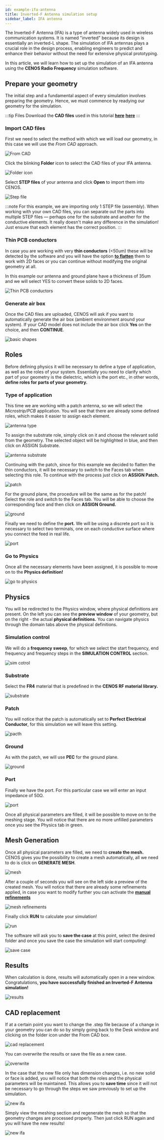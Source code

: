 ```yaml
---
id: example-ifa-antenna
title: Inverted-F Antenna simulation setup
sidebar_label: IFA antenna
---
```


The Inverted-F Antenna (IFA) is a type of antenna widely used in wireless communication systems. It is named "inverted" because its design is essentially an inverted-L shape. The simulation of IFA antennas plays a crucial role in the design process, enabling engineers to predict and enhance their behavior without the need for extensive physical prototyping. 

In this article, we will learn how to set up the simulation of an IFA antenna using the **CENOS Radio Frequency** simulation software.


## Prepare your geometry

The initial step and a fundamental aspect of every simulation involves preparing the geometry. Hence, we must commence by readying our geometry for the simulation. 

:::tip Files
Download the **CAD files** used in this tutorial [**here**](assets/example/IFA_model.zip)
[**here**](assets/shaft-scanning/SplinedShaft.zip)
:::

### Import CAD files

First we need to select the method with which we will load our geometry, in this case we will use the *From CAD* approach.

<p align="center">
  
![From CAD](assets/example/75.png)

</p>

Click the blinking **Folder** icon to select the CAD files of your IFA antenna.

<p align="center">
  
![Folder icon](assets/example/76.png)

</p>

Select **STEP files** of your antenna and click **Open** to import them into CENOS.

<p align="center">
  
![Step file](assets/example/77.png)

</p>

:::note
For this example, we are importing only 1 STEP file (assembly). When working with your own CAD files, you can separate out the parts into multiple STEP files — perhaps one for the substrate and another for the conductive elements. It really doesn't make any difference in the simulation! Just ensure that each element has the correct position.
:::


### Thin PCB conductors

In case you are working with very **thin conductors** (<50um) these will be detected by the software and you will have the option **[to flatten](geometry-oveerview#thin-pcb-conductor-flattening)** them to work with 2D faces or you can continue without modifying the original geometry at all.

In this example our antenna and ground plane have a thickness of 35um and we will select YES to convert these solids to 2D faces.


<p align="center">
  
![Thin PCB conductors](assets/example/78.png)

</p>



### Generate air box

Once the CAD files are uploaded, CENOS will ask if you want to automatically generate the air box (ambient environment around your system). If your CAD model does not include the air box click **Yes** on the choice, and then **CONTINUE**.

<p align="center">
  
![basic shapes](assets/example/79.png)

</p>


## Roles

Before defining physics it will be necessary to define a type of application, as well as the roles of your system. Essentially you need to clarify which part of your geometry is the dielectric, which is the port etc., in other words, **define roles for parts of your geometry.**


### Type of application

This time we are working with a patch antenna, so we will select the *Microstrip/PCB* application. You will see that there are already some defined roles, which makes it easier to assign each element. 


<p align="center">

![antenna type](assets/example/80.png)

</p>

To assign the substrate role, simply click on it and choose the relevant solid from the geometry. The selected object will be highlighted in blue, and then click on ASSIGN Substrate.

<p align="center">

![antenna substrate](assets/example/96.png)

</p>

Continuing with the patch, since for this example we decided to flatten the thin conductors, it will be necessary to switch to the Faces tab when selecting this role. To continue with the process just click on **ASSIGN Patch.**

<p align="center">

![patch](assets/example/97.png)

</p>

For the ground plane, the procedure will be the same as for the patch! Select the role and switch to the Faces tab. You will be able to choose the corresponding face and then click on **ASSIGN Ground.**

<p align="center">

![ground](assets/example/98.png)

</p>

Finally we need to define the **port.** We will be using a discrete port so it is necessary to select two terminals, one on each conductive surface where you connect the feed in real life.

<p align="center">

![port](assets/example/99.png)

</p>

### Go to Physics

Once all the necessary elements have been assigned, it is possible to move on to the **Physics definition!**

<p align="center">

![go to physics](assets/example/81.png)

</p>


## Physics

You will be redirected to the Physics window, where physical definitions are present. On the left you can see the **preview window** of your geometry, but on the right - the actual **physical definitions.** You can navigate physics through the domain tabs above the physical definitions.


### Simulation control

We will do a **frequency sweep**, for which we select the start frequency, end frequency and frequency steps in the **SIMULATION CONTROL** section.

<p align="center">

![sim cotrol](assets/example/82.png)

</p>

### Substrate

Select the **FR4** material that is predefined in the **CENOS RF material library.**

<p align="center">

![substrate](assets/example/83.png)

</p>


### Patch

You will notice that the patch is automatically set to **Perfect Electrical Conductor**, for this simulation we will leave this setting.

<p align="center">

![pacth](assets/example/84.png)

</p>


### Ground
As with the patch, we will use **PEC** for the ground plane.

<p align="center">

![ground](assets/example/85.png)

</p>


### Port

Finally we have the port. For this particular case we will enter an input impedance of 50Ω.

<p align="center">

![port](assets/example/86.png)

</p>

Once all physical parameters are filled, it will be possible to move on to the meshing stage. You will notice that there are no more unfilled parameters once you see the Physics tab in green.


## Mesh Generation

Once all physical parameters are filled, we need to **create the mesh.** CENOS gives you the possibility to create a mesh automatically, all we need to do is click on **GENERATE MESH**.

<p align="center">

![mesh](assets/example/87.png)

</p>

After a couple of seconds you will see on the left side a preview of the created mesh. You will notice that there are already some refinements applied, in case you want to modify further you can activate the **[manual refinements](geometry-CENOS-meshing)**

<p align="center">

![mesh refinements](assets/example/88.png)

</p>

Finally click **RUN** to calculate your simulation!

<p align="center">

![run](assets/example/89.png)

</p>

The software will ask you to **save the case** at this point, select the desired folder and once you save the case the simulation will start computing!

<p align="center">

![save case](assets/example/90.png)

</p>


## Results

When calculation is done, results will automatically open in a new window. Congratulations, **you have successfully finished an Inverted-F Antenna simulation!**

<p align="center">

![results](assets/example/91.png)

</p>

## CAD replacement

If at a certain point you want to change the .step file because of a change in your geometry you can do so by simply going back to the Desk window and clicking on the folder icon under the From CAD box.

<p align="center">

![cad replacement](assets/example/92.png)

</p>

You can overwrite the results or save the file as a new case.

<p align="center">

![overwrite](assets/example/93.png)

</p>

In the case that the new file only has dimension changes, i.e. no new solid or face is added, you will notice that both the roles and the physical parameters will be maintained. This allows you to **save time** since it will not be necessary to go through the steps we saw previously to set up the simulation. 

<p align="center">

![new ifa](assets/example/94.png)

</p>

Simply view the meshing section and regenerate the mesh so that the geometry changes are processed properly. Then just click RUN again and you will have the new results!

<p align="center">

![new ifa](assets/example/95.png)

</p>


